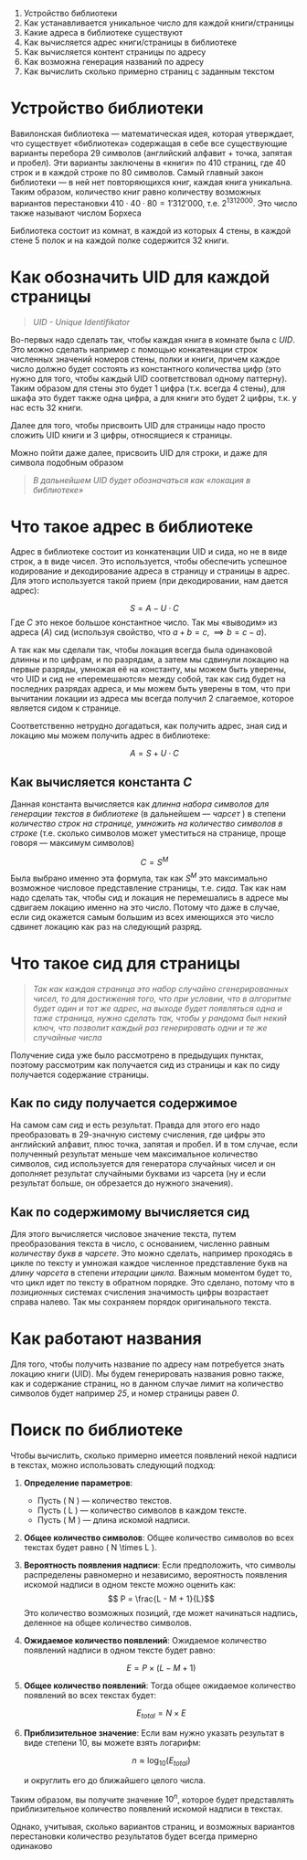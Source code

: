 1. Устройство библиотеки
2. Как устанавливается уникальное число для каждой книги/страницы
3. Какие адреса в библиотеке существуют
4. Как вычисляется адрес книги/страницы в библиотеке
5. Как вычисляется контент страницы по адресу
6. Как возможна генерация названий по адресу
7. Как вычислить сколько примерно страниц с заданным текстом

# Устройство библиотеки
Вавилонская библиотека — математическая идея, которая утверждает, что существует «библиотека» содержащая в себе все существующие варианты перебора 29 символов (английский алфавит + точка, запятая и пробел). Эти варианты заключены в «книги» по 410 страниц, где 40 строк и в каждой строке по 80 символов. Самый главный закон библиотеки — в ней нет повторяющихся книг, каждая книга уникальна. Таким образом, количество книг равно количеству возможных вариантов перестановки $410 \cdot 40 \cdot 80 = 1'312'000$, т.е. $2^{1312000}$. Это число также называют числом Борхеса

Библиотека состоит из комнат, в каждой из которых 4 стены, в каждой стене 5 полок и на каждой полке содержится 32 книги.

# Как обозначить UID для каждой страницы
> *UID - Unique Identifikator*

Во-первых надо сделать так, чтобы каждая книга в комнате была с *UID*. Это можно сделать например с помощью конкатенации строк численных значений номеров стены, полки и книги, причем каждое число должно будет состоять из константного количества цифр (это нужно для того, чтобы каждый UID соответствовал одному паттерну). Таким образом для стены это будет 1 цифра (т.к. всегда 4 стены), для шкафа это будет также одна цифра, а для книги это будет 2 цифры, т.к. у нас есть 32 книги.

Далее для того, чтобы присвоить UID для страницы надо просто сложить UID книги и 3 цифры, относящиеся к страницы.

Можно пойти даже далее, присвоить UID для строки, и даже для символа подобным образом

> *В дальнейшем UID будет обозначаться как «локация в библиотеке»*
# Что такое адрес в библиотеке
Адрес в библиотеке состоит из конкатенации UID и сида, но не в виде строк, а в виде чисел. Это используется, чтобы обеспечить успешное кодирование и декодирование адреса в страницу и страницы в адрес. Для этого используется такой прием (при декодировании, нам дается адрес):

$$S = A - U \cdot C$$
Где *C* это некое большое константное число. Так мы «выводим» из адреса (*A*) сид (используя свойство, что $a + b = c, \implies b = c - a$).

А так как мы сделали так, чтобы локация всегда была одинаковой длинны и по цифрам, и по разрядам, а затем мы сдвинули локацию на первые разряды, умножая её на константу, мы можем быть уверены, что UID и сид не «перемешаются» между собой, так как сид будет на последних разрядах адреса, и мы можем быть уверены в том, что при вычитании локации из адреса мы всегда получил 2 слагаемое, которое является сидом к странице.

Соответственно нетрудно догадаться, как получить адрес, зная сид и локацию мы можем получить адрес в библиотеке:

$$A = S + U \cdot C$$
## Как вычисляется константа *C*

Данная константа вычисляется как *длинна набора символов для генерации текстов в библиотеке* (в дальнейшем — *чарсет* ) в степени *количество строк на странице, умножить на количество символов в строке* (т.е. сколько символов может уместиться на странице, проще говоря — максимум символов)

$$C = S^{M}$$
Была выбрано именно эта формула, так как $S^M$ это максимально возможное числовое представление страницы, т.е. *сида*. Так как нам надо сделать так, чтобы сид и локация не перемешались в адресе мы сдвигаем локацию именно на это число. Потому что даже в случае, если сид окажется самым большим из всех имеющихся это число сдвинет локацию как раз на следующий разряд.
# Что такое сид для страницы

> *Так как каждая страница это набор случайно сгенерированных чисел, то для достижения того, что при условии, что в алгоритме будет один и тот же адрес, на выходе будет появляться одна и таже страница, нужно сделать так, чтобы у рандома был некий ключ, что позволит каждый раз генерировать одни и те же случайные числа*

Получение сида уже было рассмотрено в предыдущих пунктах, поэтому рассмотрим как получается сид из страницы и как по сиду получается содержание страницы.

## Как по сиду получается содержимое
На самом сам *сид* и есть результат. Правда для этого его надо преобразовать в 29-значную систему счисления, где цифры это английский алфавит, плюс точка, запятая и пробел. И в том случае, если полученный результат меньше чем максимальное количество символов, сид используется для генератора случайных чисел и он дополняет результат случайными буквами из чарсета (ну и если результат больше, он обрезается до нужного значения).
## Как по содержимому вычисляется сид
Для этого вычисляется числовое значение текста, путем преобразования текста в число, с основанием, численно равным *количеству букв в чарсете*. Это можно сделать, например проходясь в цикле по тексту и умножая каждое численное представление букв на *длину чарсета* в степени *итерации цикла*. Важным моментом будет то, что цикл идет по тексту в обратном порядке. Это сделано, потому что в *позиционных* системах счисления значимость цифры возрастает справа налево. Так мы сохраняем порядок оригинального текста.

# Как работают названия

Для того, чтобы получить название по адресу нам потребуется знать локацию книги (UID). Мы будем генерировать названия ровно также, как и содержание страниц, но в данном случае лимит на количество символов будет например *25*, и номер страницы равен *0*.

# Поиск по библиотеке
Чтобы вычислить, сколько примерно имеется появлений некой надписи в текстах, можно использовать следующий подход:

1. **Определение параметров**:
   - Пусть \( N \) — количество текстов.
   - Пусть \( L \) — количество символов в каждом тексте.
   - Пусть \( M \) — длина искомой надписи.

2. **Общее количество символов**:
   Общее количество символов во всех текстах будет равно \( N \times L \).

3. **Вероятность появления надписи**:
   Если предположить, что символы распределены равномерно и независимо, вероятность появления искомой надписи в одном тексте можно оценить как:
   $$ P = \frac{L - M + 1}{L}$$
   Это количество возможных позиций, где может начинаться надпись, деленное на общее количество символов.

4. **Ожидаемое количество появлений**:
   Ожидаемое количество появлений надписи в одном тексте будет равно:
   
   $$E = P \times (L - M + 1)$$

5. **Общее количество появлений**:
   Тогда общее ожидаемое количество появлений во всех текстах будет:
   
   $$ E_{total} = N \times E $$

6. **Приблизительное значение**:
   Если вам нужно указать результат в виде степени 10, вы можете взять логарифм:
   
   $$n \approx \log_{10}(E_{total})$$
   
   и округлить его до ближайшего целого числа.

Таким образом, вы получите значение $10^n$, которое будет представлять приблизительное количество появлений искомой надписи в текстах.

Однако, учитывая, сколько вариантов страниц, и возможных вариантов перестановки количество результатов будет всегда примерно одинаково